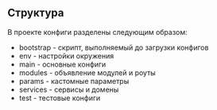 Структура
---

В проекте конфиги разделены следующим образом:

* bootstrap - скрипт, выполняемый до загрузки конфигов
* env - настройки окружения
* main - основные конфиги
* modules - объявление модулей и роуты
* params - кастомные параметры
* services - сервисы и домены
* test - тестовые конфиги

